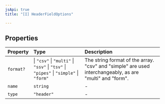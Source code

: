 ```yaml
---
jsApi: true
title: "[I] HeaderFieldOptions"

---
```

## Properties

| Property | Type | Description |
| :------ | :------ | :------ |
| `format?` |    \| `"csv"`   \| `"multi"`   \| `"ssv"`   \| `"tsv"`   \| `"pipes"`   \| `"simple"`   \| `"form"` | The string format of the array. "csv" and "simple" are used interchangeably, as are<br />"multi" and "form". |
| `name` | `string` | - |
| `type` | `"header"` | - |

